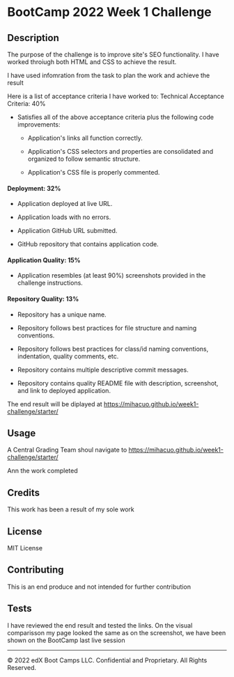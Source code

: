 # BootCamp 2022 Week 1 Challenge

## Description 

The purpose of the challenge is to improve site's SEO functionality. I have worked throiugh both HTML and CSS to achieve the result.

I have used infomration from the task to plan the work and achieve the result

Here is a list of acceptance criteria I have worked to:
Technical Acceptance Criteria: 40%

* Satisfies all of the above acceptance criteria plus the following code improvements:

  * Application's links all function correctly.

  * Application's CSS selectors and properties are consolidated and organized to follow semantic structure.

  * Application's CSS file is properly commented.

#### Deployment: 32%

* Application deployed at live URL.

* Application loads with no errors.

* Application GitHub URL submitted.

* GitHub repository that contains application code.

#### Application Quality: 15%

* Application resembles (at least 90%) screenshots provided in the challenge instructions.

#### Repository Quality: 13%

* Repository has a unique name.

* Repository follows best practices for file structure and naming conventions.

* Repository follows best practices for class/id naming conventions, indentation, quality comments, etc.

* Repository contains multiple descriptive commit messages.

* Repository contains quality README file with description, screenshot, and link to deployed application.


The end result will be diplayed at
https://mihacuo.github.io/week1-challenge/starter/


## Usage 

A Central Grading Team shoul navigate to 
https://mihacuo.github.io/week1-challenge/starter/

Ann the work completed


## Credits

This work has been a result of my sole work

## License

MIT License


## Contributing

This is an end produce and not intended for further contribution

## Tests

I have reviewed the end result and tested the links. On the visual comparisson my page looked the same as on the screenshot, we have been shown on the BootCamp last live session

---

© 2022 edX Boot Camps LLC. Confidential and Proprietary. All Rights Reserved.
